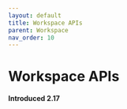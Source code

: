 ```yaml
---
layout: default
title: Workspace APIs
parent: Workspace
nav_order: 10
---
```


# Workspace APIs
**Introduced 2.17**